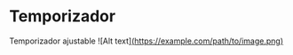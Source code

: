 # Temporizador
Temporizador ajustable
![Alt text][(https://example.com/path/to/image.png)](https://github.com/Thoraal/Temporizador/blob/main/Principal.jpg)
